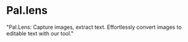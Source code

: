 # Pal.lens
"Pal.Lens: Capture images, extract text. Effortlessly convert images to editable text with our tool."
